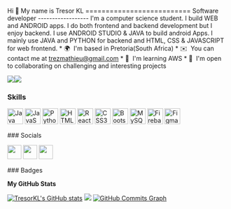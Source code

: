 Hi 👋 My name is Tresor KL ==========================  Software developer ------------------  I'm a computer science student. I build WEB and ANDROID apps. I do both frontend and backend development but I enjoy backend. I use ANDROID STUDIO & JAVA to build android Apps. I mainly use JAVA and PYTHON for backend and HTML, CSS & JAVASCRIPT for web frontend.  * 🌍  I'm based in Pretoria(South Africa) * ✉️  You can contact me at [trezmathieu@gmail.com](mailto:trezmathieu@gmail.com) * 🧠  I'm learning  AWS * 🤝  I'm open to collaborating on challenging and interesting projects

<a href="https://www.twitter.com/13observateur" target="_blank" rel="noreferrer"><img src="https://img.shields.io/twitter/follow/13observateur?logo=twitter&style=for-the-badge&color=14b8a6&labelColor=000000" /></a><a href="https://www.github.com/TresorKL" target="_blank" rel="noreferrer"><img src="https://img.shields.io/github/followers/TresorKL?logo=github&style=for-the-badge&color=14b8a6&labelColor=000000" /></a>
### Skills

<p align="left"> <a href="https://www.oracle.com/java/" target="_blank" rel="noreferrer"><img src="https://raw.githubusercontent.com/danielcranney/readme-generator/main/public/icons/skills/java-colored.svg" width="36" height="36" alt="Java" /></a> <a href="https://developer.mozilla.org/en-US/docs/Web/JavaScript" target="_blank" rel="noreferrer"><img src="https://raw.githubusercontent.com/danielcranney/readme-generator/main/public/icons/skills/javascript-colored.svg" width="36" height="36" alt="JavaScript" /></a> <a href="https://www.python.org/" target="_blank" rel="noreferrer"><img src="https://raw.githubusercontent.com/danielcranney/readme-generator/main/public/icons/skills/python-colored.svg" width="36" height="36" alt="Python" /></a> <a href="https://developer.mozilla.org/en-US/docs/Glossary/HTML5" target="_blank" rel="noreferrer"><img src="https://raw.githubusercontent.com/danielcranney/readme-generator/main/public/icons/skills/html5-colored.svg" width="36" height="36" alt="HTML5" /></a> <a href="https://reactjs.org/" target="_blank" rel="noreferrer"><img src="https://raw.githubusercontent.com/danielcranney/readme-generator/main/public/icons/skills/react-colored.svg" width="36" height="36" alt="React" /></a> <a href="https://www.w3.org/TR/CSS/#css" target="_blank" rel="noreferrer"><img src="https://raw.githubusercontent.com/danielcranney/readme-generator/main/public/icons/skills/css3-colored.svg" width="36" height="36" alt="CSS3" /></a> <a href="https://getbootstrap.com/" target="_blank" rel="noreferrer"><img src="https://raw.githubusercontent.com/danielcranney/readme-generator/main/public/icons/skills/bootstrap-colored.svg" width="36" height="36" alt="Bootstrap" /></a> <a href="https://www.mysql.com/" target="_blank" rel="noreferrer"><img src="https://raw.githubusercontent.com/danielcranney/readme-generator/main/public/icons/skills/mysql-colored.svg" width="36" height="36" alt="MySQL" /></a> <a href="https://firebase.google.com/" target="_blank" rel="noreferrer"><img src="https://raw.githubusercontent.com/danielcranney/readme-generator/main/public/icons/skills/firebase-colored.svg" width="36" height="36" alt="Firebase" /></a> <a href="https://www.figma.com/" target="_blank" rel="noreferrer"><img src="https://raw.githubusercontent.com/danielcranney/readme-generator/main/public/icons/skills/figma-colored.svg" width="36" height="36" alt="Figma" /></a> </p> 
 ### Socials  <p align="left"> <a href="https://www.github.com/TresorKL" target="_blank" rel="noreferrer"><img src="https://raw.githubusercontent.com/danielcranney/readme-generator/main/public/icons/socials/github-dark.svg" width="32" height="32" /></a> <a href="https://www.linkedin.com/in/TresorKl" target="_blank" rel="noreferrer"><img src="https://raw.githubusercontent.com/danielcranney/readme-generator/main/public/icons/socials/linkedin.svg" width="32" height="32" /></a> <a href="https://www.twitter.com/13observateur" target="_blank" rel="noreferrer"><img src="https://raw.githubusercontent.com/danielcranney/readme-generator/main/public/icons/socials/twitter.svg" width="32" height="32" /></a></p>
### Badges

<b>My GitHub Stats</b>

<a href="http://www.github.com/TresorKL"><img src="https://github-readme-stats.vercel.app/api?username=TresorKL&show_icons=true&hide=&count_private=true&title_color=10b981&text_color=ef4444&icon_color=14b8a6&bg_color=000000&hide_border=true&show_icons=true" alt="TresorKL's GitHub stats" /></a>
<a href="http://www.github.com/TresorKL"><img src="https://github-readme-streak-stats.herokuapp.com/?user=TresorKL&stroke=ef4444&background=000000&ring=10b981&fire=10b981&currStreakNum=ef4444&currStreakLabel=10b981&sideNums=ef4444&sideLabels=ef4444&dates=ef4444&hide_border=true" /></a>
<a href="http://www.github.com/TresorKL"><img src="https://activity-graph.herokuapp.com/graph?username=TresorKL&bg_color=000000&color=ef4444&line=14b8a6&point=ef4444&area_color=000000&area=true&hide_border=true&custom_title=GitHub%20Commits%20Graph" alt="GitHub Commits Graph" /></a>

